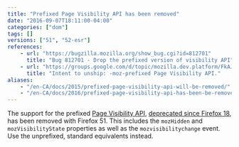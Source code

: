 ```yaml
---
title: "Prefixed Page Visibility API has been removed"
date: "2016-09-07T18:11:00-04:00"
categories: ["dom"]
tags: []
versions: ["51", "52-esr"]
references:
    - url: "https://bugzilla.mozilla.org/show_bug.cgi?id=812701"
      title: "Bug 812701 - Drop the prefixed version of visibility API"
    - url: "https://groups.google.com/d/topic/mozilla.dev.platform/FkAJkVOJF74/discussion"
      title: "Intent to unship: -moz-prefixed Page Visibility API."
aliases:
    - "/en-CA/docs/2015/prefixed-page-visibility-api-will-be-removed/"
    - "/en-CA/docs/2016/prefixed-page-visibility-api-has-been-be-removed/"
---
```

The support for the prefixed [Page Visibility API](https://developer.mozilla.org/docs/Web/API/Page_Visibility_API), [deprecated since Firefox 18](https://www.fxsitecompat.dev/en-CA/docs/2012/page-visibility-api-has-been-unprefixed/), has been removed with Firefox 51. This includes the `mozHidden` and `mozVisibilityState` properties as well as the `mozvisibilitychange` event. Use the unprefixed, standard equivalents instead.
